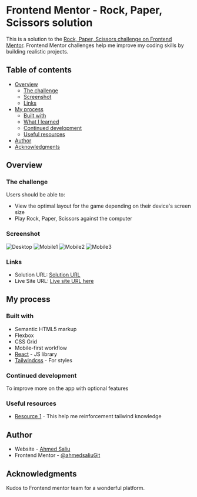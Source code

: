# Frontend Mentor - Rock, Paper, Scissors solution

This is a solution to the [Rock, Paper, Scissors challenge on Frontend Mentor](https://www.frontendmentor.io/challenges/rock-paper-scissors-game-pTgwgvgH). Frontend Mentor challenges help me improve my coding skills by building realistic projects.

## Table of contents

- [Overview](#overview)
  - [The challenge](#the-challenge)
  - [Screenshot](#screenshot)
  - [Links](#links)
- [My process](#my-process)
  - [Built with](#built-with)
  - [What I learned](#what-i-learned)
  - [Continued development](#continued-development)
  - [Useful resources](#useful-resources)
- [Author](#author)
- [Acknowledgments](#acknowledgments)

## Overview

### The challenge

Users should be able to:

- View the optimal layout for the game depending on their device's screen size
- Play Rock, Paper, Scissors against the computer

### Screenshot

![Desktop](src/assets/ScreenshotDesktopRockPaperScissors.png)
![Mobile1](src/assets/Screenshot-Mobile1RockPaperScissors.png)
![Mobile2](src/assets/Screenshot-Mobile2RockPaperScissors.png)
![Mobile3](src/assets/Screenshot-Mobile3RockPaperScissors.png)

### Links

- Solution URL: [Solution URL](https://github.com/ahmedsaliuGit/rock-paper-scissors)
- Live Site URL: [Live site URL here](https://ahmedsaliugit.github.io/rock-paper-scissors/)

## My process

### Built with

- Semantic HTML5 markup
- Flexbox
- CSS Grid
- Mobile-first workflow
- [React](https://reactjs.org/) - JS library
- [Tailwindcss](https://tailwindcss.com/) - For styles

### Continued development

To improve more on the app with optional features

### Useful resources

- [Resource 1](https://tailwindcss.com/docs) - This help me reinforcement tailwind knowledge

## Author

- Website - [Ahmed Saliu](https://github.com/ahmedsaliuGit/)
- Frontend Mentor - [@ahmedsaliuGit](https://www.frontendmentor.io/profile/ahmedsaliuGit)

## Acknowledgments

Kudos to Frontend mentor team for a wonderful platform.
